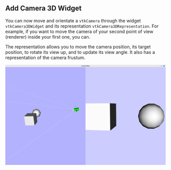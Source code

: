 ## Add Camera 3D Widget

You can now move and orientate a `vtkCamera` through the widget `vtkCamera3DWidget`
and its representation `vtkCamera3DRepresentation`. For example, if you want to move
the camera of your second point of view (renderer) inside your first one, you can.

The representation allows you to move the camera position, its target position, to
rotate its view up, and to update its view angle. It also has a representation of
the camera frustum.

![camera widget example](camera_widget.png)
